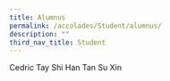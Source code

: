 ```yaml
---
title: Alumnus
permalink: /accolades/Student/alumnus/
description: ""
third_nav_title: Student
---
```

Cedric Tay Shi Han
Tan Su Xin
